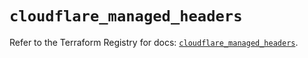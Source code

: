 # `cloudflare_managed_headers`

Refer to the Terraform Registry for docs: [`cloudflare_managed_headers`](https://registry.terraform.io/providers/cloudflare/cloudflare/4.30.0/docs/resources/managed_headers).
